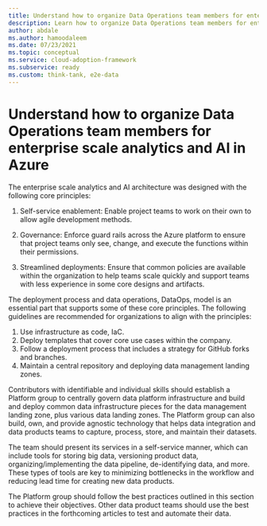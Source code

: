 ```yaml
---
title: Understand how to organize Data Operations team members for enterprise scale analytics and AI in Azure
description: Learn how to organize Data Operations team members for enterprise scale analytics and AI in Azure.
author: abdale
ms.author: hamoodaleem
ms.date: 07/23/2021
ms.topic: conceptual
ms.service: cloud-adoption-framework
ms.subservice: ready
ms.custom: think-tank, e2e-data
---
```


# Understand how to organize Data Operations team members for enterprise scale analytics and AI in Azure

The enterprise scale analytics and AI architecture was designed with the following core principles:

1. Self-service enablement: Enable project teams to work on their own to allow agile development methods.

1. Governance: Enforce guard rails across the Azure platform to ensure that project teams only see, change, and execute the functions within their permissions.

1. Streamlined deployments: Ensure that common policies are available within the organization to help teams scale quickly and support teams with less experience in some core designs and artifacts.

The deployment process and data operations, DataOps, model is an essential part that supports some of these core principles. The following guidelines are recommended for organizations to align with the principles:

1. Use infrastructure as code, IaC.
2. Deploy templates that cover core use cases within the company.
3. Follow a deployment process that includes a strategy for GitHub forks and branches.
4. Maintain a central repository and deploying data management landing zones.

Contributors with identifiable and individual skills should establish a Platform group to centrally govern data platform infrastructure and build and deploy common data infrastructure pieces for the data management landing zone, plus various data landing zones. The Platform group can also build, own, and provide agnostic technology that helps data integration and data products teams to capture, process, store, and maintain their datasets.

The team should present its services in a self-service manner, which can include tools for storing big data, versioning product data, organizing/implementing the data pipeline, de-identifying data, and more. These types of tools are key to minimizing bottlenecks in the workflow and reducing lead time for creating new data products.

The Platform group should follow the best practices outlined in this section to achieve their objectives. Other data product teams should use the best practices in the forthcoming articles to test and automate their data.
